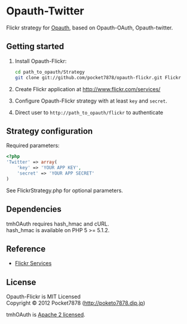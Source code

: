 Opauth-Twitter
=============
Flickr strategy for [Opauth][1], based on Opauth-OAuth, Opauth-twitter.

Getting started
----------------
1. Install Opauth-Flickr:
   ```bash
   cd path_to_opauth/Strategy
   git clone git://github.com/pocket7878/opauth-flickr.git Flickr
   ```

2. Create Flickr application at http://www.flickr.com/services/
	
3. Configure Opauth-Flickr strategy with at least `key` and `secret`.

4. Direct user to `http://path_to_opauth/flickr` to authenticate


Strategy configuration
----------------------

Required parameters:

```php
<?php
'Twitter' => array(
	'key' => 'YOUR APP KEY',
	'secret' => 'YOUR APP SECRET'
)
```

See FlickrStrategy.php for optional parameters.

Dependencies
------------
tmhOAuth requires hash_hmac and cURL.  
hash_hmac is available on PHP 5 >= 5.1.2.

Reference
---------
 - [Flickr Services](http://www.flickr.com/services/api/auth.oauth.html)

License
---------
Opauth-Flickr is MIT Licensed  
Copyright © 2012 Pocket7878 (http://poketo7878.dip.jp)

tmhOAuth is [Apache 2 licensed](https://github.com/pocket7878/opauth-flickr/blob/master/Vendor/tmhOAuth/LICENSE).

[1]: https://github.com/uzyn/opauth
